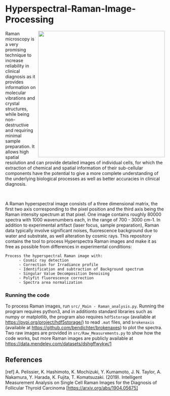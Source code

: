 # Hyperspectral-Raman-Image-Processing

<img align="right" src="https://raw.githubusercontent.com/Aurelien-Pelissier/Raman-Imaging-Processing/master/img/Hyperspectral-Image.png" width=400>
Raman microscopy is a very promising technique to increase reliability in clinical diagnosis as it provides information on molecular vibrations and crystal structures, while being non-destructive and requiring minimal sample preparation. It allows high spatial resolution and can provide detailed images of individual cells, for which the extraction of chemical and spatial information of their sub-cellular components have the potential to give a more complete understanding of the underlying biological processes as well as better accuracies in clinical diagnosis. 


&nbsp;



A Raman hyperspectral image consists of a three dimensional matrix, the first two axis corresponding to the pixel position and the third axis being the Raman intensity spectrum at that pixel. One image contains roughly 80000 spectra with 1000 wavenumbers each, in the range of 700 - 3000 cm-1. In addition to experimental artifact (laser focus, sample preparation), Raman data typically involve significant noises, fluorescence background due to water and substrate, as well alteration by cosmic rays. This repository contains the tool to process Hyperspectra Raman images and make it as free as possible from differences in experimental conditions:
       
    Process the hyperspectral Raman image with:  
          - Cosmic ray detection
          - Correction for Irradiance profile
          - Identification and subtraction of Background spectrum
          - Singular Value Decomposition Denoising
          - Polyfit fluorescence correction
          - Spectra area normalization
        
        
### Running the code
To process Raman images, run `src/_Main - Raman_analysis.py`. Running the program requires python3, and in additionto standard libraries such as numpy or matplotlib, the program also requires `hdf5storage` (available at https://pypi.org/project/hdf5storage/) to read `.mat` files, and `brokenaxis` (available at https://github.com/bendichter/brokenaxes) to plot the spectra. Two raw images are provided in `src/Raw_Measurements.py` to show how the code works, but more Raman images are publicly available at https://data.mendeley.com/datasets/dshgffwykw/1


## References

[ref] A. Pelissier, K. Hashimoto, K. Mochizuki, Y. Kumamoto, J. N. Taylor, A. Nakamura, Y. Harada, K. Fujita, T. Komatsuzaki. (2019). Intelligent Measurement Analysis on Single Cell Raman Images for the Diagnosis of Follicular Thyroid Carcinoma [https://arxiv.org/abs/1904.05675]
